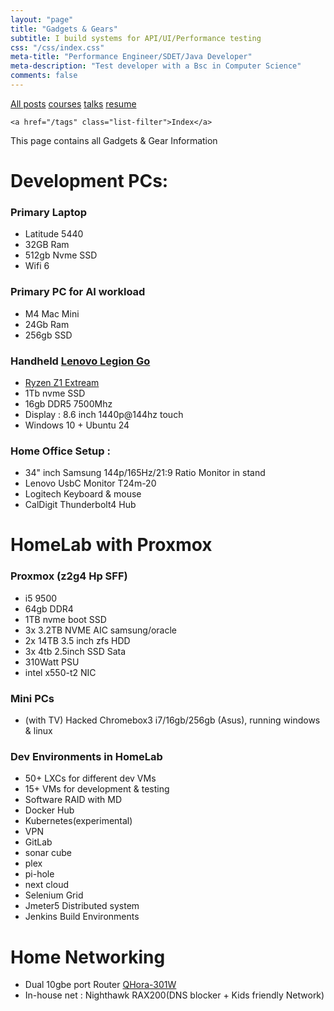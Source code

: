 ```yaml
---
layout: "page"
title: "Gadgets & Gears"
subtitle: I build systems for API/UI/Performance testing
css: "/css/index.css"
meta-title: "Performance Engineer/SDET/Java Developer"
meta-description: "Test developer with a Bsc in Computer Science"
comments: false
---
```

<div class="list-filters">
    <a href="/" class="list-filter filter-selected">All posts</a>
    <a href="/courses" class="list-filter">courses</a>
	<a href="/talks" class="list-filter">talks</a>
    <a href="/pages/resume" class="list-filter">resume</a>

    <a href="/tags" class="list-filter">Index</a>
</div>

This page contains all Gadgets & Gear Information

# Development PCs: 
### Primary Laptop
- Latitude 5440
- 32GB Ram
- 512gb Nvme SSD
- Wifi 6
 
### Primary PC for AI workload
- M4 Mac Mini
- 24Gb Ram
- 256gb SSD

### Handheld [Lenovo Legion Go](https://www.lenovo.com/us/en/p/handheld/legion-go/len106g0001)  
- [Ryzen Z1 Extream](https://www.cpubenchmark.net/cpu.php?cpu=AMD+Ryzen+Z1+Extreme&id=5508)
- 1Tb nvme SSD
- 16gb DDR5 7500Mhz
- Display : 8.6 inch 1440p@144hz touch
- Windows 10 + Ubuntu 24

### Home Office Setup  : 
- 34" inch Samsung 144p/165Hz/21:9 Ratio Monitor in stand
- Lenovo UsbC Monitor T24m-20
- Logitech Keyboard & mouse 
- CalDigit Thunderbolt4 Hub

# HomeLab with Proxmox
### Proxmox (z2g4 Hp SFF)
- i5 9500
- 64gb DDR4 
- 1TB nvme boot SSD
- 3x 3.2TB NVME AIC samsung/oracle
- 2x 14TB 3.5 inch zfs HDD
- 3x 4tb 2.5inch SSD Sata
- 310Watt PSU
- intel x550-t2 NIC

### Mini PCs 
- (with TV) Hacked Chromebox3 i7/16gb/256gb (Asus), running windows & linux

### Dev Environments in HomeLab
- 50+ LXCs for different dev VMs
- 15+ VMs for development & testing
- Software RAID with MD 
- Docker Hub
- Kubernetes(experimental) 
- VPN
- GitLab
- sonar cube
- plex
- pi-hole
- next cloud
- Selenium Grid 
- Jmeter5 Distributed system
- Jenkins Build Environments

# Home Networking 
- Dual 10gbe port Router [QHora-301W](https://www.qnap.com/en-us/product/qhora-301w)
- In-house net : Nighthawk RAX200(DNS blocker + Kids friendly Network)
